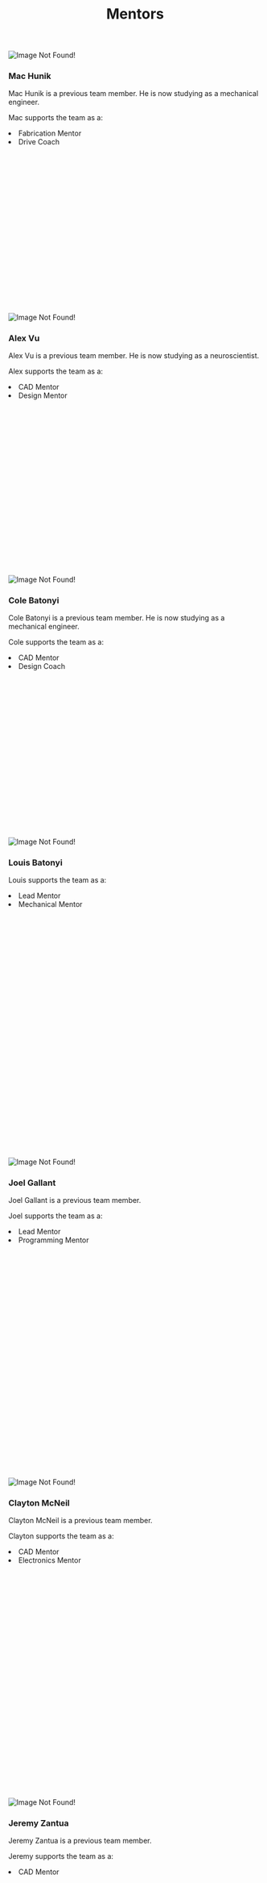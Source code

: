 ﻿---
layout: team
title: Mentors
---
<div class="container">
	<div class="row">
		<div class="col-sm-4">
			<div class="thumbnail" style="min-height:520px">
				<img class="img-fluid" alt="Image Not Found!" src="/resources/img/mentors/mac-hunik.png">
				<h3>Mac Hunik</h3>
				<p>Mac Hunik is a previous team member. He is now studying as a mechanical engineer.</p>
				<p>Mac supports the team as a:</p>
				<li>Fabrication Mentor</li>
				<li>Drive Coach</li>
			</div>
		</div>
		<div class="col-sm-4">
			<div class="thumbnail" style="min-height:520px">
				<img class="img-fluid" alt="Image Not Found!" src="/resources/img/mentors/alex-vu.png">
				<h3>Alex Vu</h3>
				<p>Alex Vu is a previous team member. He is now studying as a neuroscientist.</p>
				<p>Alex supports the team as a:</p>
				<li>CAD Mentor</li>
				<li>Design Mentor</li>
			</div>
		</div>
		<div class="col-sm-4">
			<div class="thumbnail" style="min-height:520px">
				<img class="img-fluid" alt="Image Not Found!" src="/resources/img/mentors/cole-batonyi.png">
				<h3>Cole Batonyi</h3>
				<p>Cole Batonyi is a previous team member. He is now studying as a mechanical engineer.</p>
				<p>Cole supports the team as a:</p>
				<li>CAD Mentor</li>
				<li>Design Coach</li>
			</div>
		</div>
	</div>
</div>
<div class="container">
	<div class="row">
		<div class="col-sm-4">
			<div class="thumbnail" style="min-height:635px">
				<img class="img-fluid" alt="Image Not Found!" src="/resources/img/mentors/louis-batonyi.jpg">
				<h3>Louis Batonyi</h3>
				<p>Louis supports the team as a:</p>
				<li>Lead Mentor</li>
				<li>Mechanical Mentor</li>
			</div>
		</div>
		<div class="col-sm-4">
			<div class="thumbnail" style="min-height:635px">
				<img class="img-fluid" alt="Image Not Found!" src="/resources/img/mentors/joel-gallant.jpg">
				<h3>Joel Gallant</h3>
				<p>Joel Gallant is a previous team member.</p>
				<p>Joel supports the team as a:</p>
				<li>Lead Mentor</li>
				<li>Programming Mentor</li>
			</div>
		</div>
		<div class="col-sm-4">
			<div class="thumbnail" style="min-height:635px">
				<img class="img-fluid" alt="Image Not Found!" src="/resources/img/mentors/clayton-mcneil.jpg">
				<h3>Clayton McNeil</h3>
				<p>Clayton McNeil is a previous team member.</p>
				<p>Clayton supports the team as a:</p>
				<li>CAD Mentor</li>
				<li>Electronics Mentor</li>
			</div>
		</div>
	</div>
</div>
<div class="container">
	<div class="row">
		<div class="col-sm-4">
			<div class="thumbnail" style="margin-bottom: 15px">
				<img class="img-fluid" alt="Image Not Found!" src="/resources/img/mentors/jeremy-zantua.png">
				<h3>Jeremy Zantua</h3>
				<p>Jeremy Zantua is a previous team member.</p>
				<p>Jeremy supports the team as a:</p>
				<li>CAD Mentor</li>
			</div>
		</div>
		<div class="col-sm-4">
		</div>
		<div class="col-sm-4">
		</div>
	</div>
</div>